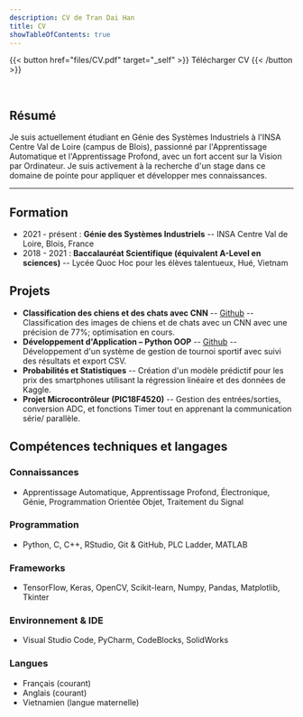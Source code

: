 ```yaml
---
description: CV de Tran Dai Han
title: CV
showTableOfContents: true
---
```


{{< button href="files/CV.pdf" target="_self" >}}
Télécharger CV
{{< /button >}}

<br>

## Résumé

Je suis actuellement étudiant en Génie des Systèmes Industriels à l'INSA Centre Val de Loire (campus de Blois), passionné par l'Apprentissage Automatique et l'Apprentissage Profond, avec un fort accent sur la Vision par Ordinateur. Je suis activement à la recherche d'un stage dans ce domaine de pointe pour appliquer et développer mes connaissances.

---

## Formation

- 2021 - présent : **Génie des Systèmes Industriels** -- INSA Centre Val de Loire, Blois, France
- 2018 - 2021 : **Baccalauréat Scientifique (équivalent A-Level en sciences)** -- Lycée Quoc Hoc pour les élèves talentueux, Hué, Vietnam

## Projets
- **Classification des chiens et des chats avec CNN** -- [Github](https://github.com/roa212003/CatsVsDogs_Classification) -- Classification des images de chiens et de chats avec un CNN avec une précision de 77%; optimisation en cours.
- **Développement d'Application – Python OOP** -- [Github](https://github.com/roa212003/ProjetPYTHON_4AGSI.git) -- Développement d'un système de gestion de tournoi sportif avec suivi des résultats et export CSV.
- **Probabilités et Statistiques** -- Création d'un modèle prédictif pour les prix des smartphones utilisant la régression linéaire et des données de Kaggle.
- **Projet Microcontrôleur (PIC18F4520)** -- Gestion des entrées/sorties, conversion ADC, et fonctions Timer tout en apprenant la communication série/ parallèle.

## Compétences techniques et langages

### Connaissances
- Apprentissage Automatique, Apprentissage Profond, Électronique, Génie, Programmation Orientée Objet, Traitement du Signal

### Programmation
- Python, C, C++, RStudio, Git & GitHub, PLC Ladder, MATLAB

### Frameworks
- TensorFlow, Keras, OpenCV, Scikit-learn, Numpy, Pandas, Matplotlib, Tkinter

### Environnement & IDE
- Visual Studio Code, PyCharm, CodeBlocks, SolidWorks

### Langues
- Français (courant)
- Anglais (courant)
- Vietnamien (langue maternelle)